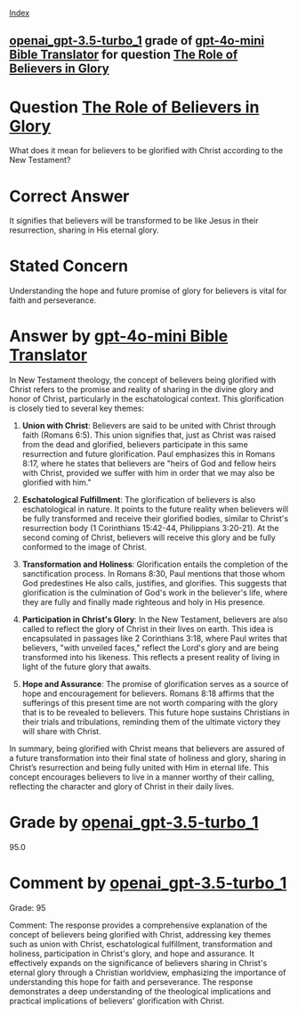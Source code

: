 
[Index](../../../../index.md)
## [openai_gpt-3.5-turbo_1](../../../grading_models/openai_gpt-3.5-turbo_1.md) grade of [gpt-4o-mini Bible Translator](../../../answering_models/gpt-4o-mini_Bible_Translator.md) for question [The Role of Believers in Glory](../../../questions/The_Role_of_Believers_in_Glory.md)

# Question [The Role of Believers in Glory](../../../questions/The_Role_of_Believers_in_Glory.md)
What does it mean for believers to be glorified with Christ according to the New Testament?

# Correct Answer
It signifies that believers will be transformed to be like Jesus in their resurrection, sharing in His eternal glory.

# Stated Concern
Understanding the hope and future promise of glory for believers is vital for faith and perseverance.

# Answer by [gpt-4o-mini Bible Translator](../../../answering_models/gpt-4o-mini_Bible_Translator.md)
In New Testament theology, the concept of believers being glorified with Christ refers to the promise and reality of sharing in the divine glory and honor of Christ, particularly in the eschatological context. This glorification is closely tied to several key themes:

1. **Union with Christ**: Believers are said to be united with Christ through faith (Romans 6:5). This union signifies that, just as Christ was raised from the dead and glorified, believers participate in this same resurrection and future glorification. Paul emphasizes this in Romans 8:17, where he states that believers are "heirs of God and fellow heirs with Christ, provided we suffer with him in order that we may also be glorified with him."

2. **Eschatological Fulfillment**: The glorification of believers is also eschatological in nature. It points to the future reality when believers will be fully transformed and receive their glorified bodies, similar to Christ's resurrection body (1 Corinthians 15:42-44, Philippians 3:20-21). At the second coming of Christ, believers will receive this glory and be fully conformed to the image of Christ.

3. **Transformation and Holiness**: Glorification entails the completion of the sanctification process. In Romans 8:30, Paul mentions that those whom God predestines He also calls, justifies, and glorifies. This suggests that glorification is the culmination of God's work in the believer's life, where they are fully and finally made righteous and holy in His presence.

4. **Participation in Christ's Glory**: In the New Testament, believers are also called to reflect the glory of Christ in their lives on earth. This idea is encapsulated in passages like 2 Corinthians 3:18, where Paul writes that believers, "with unveiled faces," reflect the Lord's glory and are being transformed into his likeness. This reflects a present reality of living in light of the future glory that awaits.

5. **Hope and Assurance**: The promise of glorification serves as a source of hope and encouragement for believers. Romans 8:18 affirms that the sufferings of this present time are not worth comparing with the glory that is to be revealed to believers. This future hope sustains Christians in their trials and tribulations, reminding them of the ultimate victory they will share with Christ.

In summary, being glorified with Christ means that believers are assured of a future transformation into their final state of holiness and glory, sharing in Christ’s resurrection and being fully united with Him in eternal life. This concept encourages believers to live in a manner worthy of their calling, reflecting the character and glory of Christ in their daily lives.

# Grade by [openai_gpt-3.5-turbo_1](../../../grading_models/openai_gpt-3.5-turbo_1.md)
95.0

# Comment by [openai_gpt-3.5-turbo_1](../../../grading_models/openai_gpt-3.5-turbo_1.md)
Grade: 95

Comment: The response provides a comprehensive explanation of the concept of believers being glorified with Christ, addressing key themes such as union with Christ, eschatological fulfillment, transformation and holiness, participation in Christ's glory, and hope and assurance. It effectively expands on the significance of believers sharing in Christ's eternal glory through a Christian worldview, emphasizing the importance of understanding this hope for faith and perseverance. The response demonstrates a deep understanding of the theological implications and practical implications of believers' glorification with Christ.
